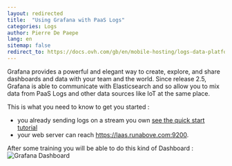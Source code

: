 ```yaml
---
layout: redirected
title:  "Using Grafana with PaaS Logs"
categories: Logs
author: Pierre De Paepe
lang: en
sitemap: false
redirect_to: https://docs.ovh.com/gb/en/mobile-hosting/logs-data-platform/using-grafana-with-logs/
---
```


Grafana provides a powerful and elegant way to create, explore, and share dashboards and data with your team and the world.
Since release 2.5, Grafana is able to communicate with Elasticsearch and so allow you to mix data from PaaS Logs and other data sources like IoT at the same place.

This is what you need to know to get you started :  

 - you already sending logs on a stream you own [see the quick start tutorial](/kb/en/logs/quick-start.html)
 - your web server can reach https://laas.runabove.com:9200. 

After some training you will be able to do this kind of Dashboard : 
![Grafana Dashboard](/kb/images/2016-02-28-using-grafana-with-laas/grafana.png)

